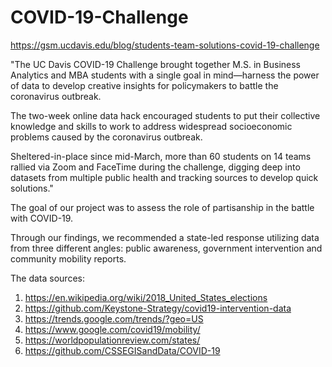 # COVID-19-Challenge

https://gsm.ucdavis.edu/blog/students-team-solutions-covid-19-challenge

"The UC Davis COVID-19 Challenge brought together M.S. in Business Analytics and MBA students with a single goal in mind—harness the power of data to develop creative insights for policymakers to battle the coronavirus outbreak.

The two-week online data hack encouraged students to put their collective knowledge and skills to work to address widespread socioeconomic problems caused by the coronavirus outbreak.

Sheltered-in-place since mid-March, more than 60 students on 14 teams rallied via Zoom and FaceTime during the challenge, digging deep into datasets from multiple public health and tracking sources to develop quick solutions."

The goal of our project was to assess the role of partisanship in the battle with COVID-19.

Through our findings, we recommended a state-led response utilizing data from three different angles: public awareness, government intervention and community mobility reports.

The data sources:
1. https://en.wikipedia.org/wiki/2018_United_States_elections
2. https://github.com/Keystone-Strategy/covid19-intervention-data
3. https://trends.google.com/trends/?geo=US
4. https://www.google.com/covid19/mobility/
5. https://worldpopulationreview.com/states/
6. https://github.com/CSSEGISandData/COVID-19
